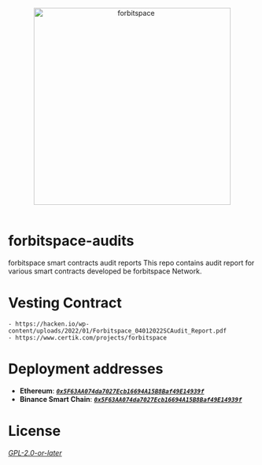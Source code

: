 </br>
    <div align="center">
    <img src="https://forbitspace.com/logo-forbitspace.png" width="400" alt="forbitspace"/>
    </div>
</br>

# forbitspace-audits
forbitspace smart contracts audit reports
This repo contains audit report for various smart contracts developed be forbitspace Network.


# Vesting Contract
    - https://hacken.io/wp-content/uploads/2022/01/Forbitspace_04012022SCAudit_Report.pdf
    - https://www.certik.com/projects/forbitspace


# Deployment addresses
- **Ethereum**: **_[`0x5F63AA074da7027Ecb16694A15B8Baf49E14939f`](https://etherscan.io/address/0x5F63AA074da7027Ecb16694A15B8Baf49E14939f#code)_**
- **Binance Smart Chain**: **_[`0x5F63AA074da7027Ecb16694A15B8Baf49E14939f`](https://bscscan.com/address/0x5F63AA074da7027Ecb16694A15B8Baf49E14939f#code)_**


# License
_[GPL-2.0-or-later](https://spdx.org/licenses/GPL-2.0-or-later.html)_

